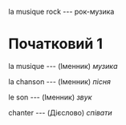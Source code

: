 la musique rock --- рок-музика



# Початковий 1
la musique --- (Іменник)
*музика*



la chanson --- (Іменник)
*пісня*



le son --- (Іменник)
*звук*



chanter --- (Дієслово)
*співати*
